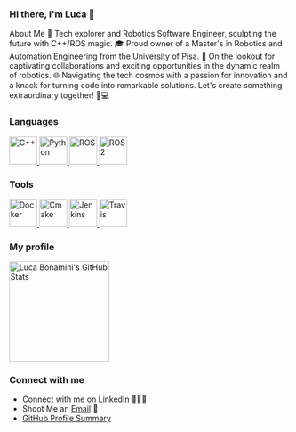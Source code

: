 ### Hi there, I'm Luca 👋

About Me
🚀   Tech explorer and Robotics Software Engineer, sculpting the future with C++/ROS magic.
🎓   Proud owner of a Master's in Robotics and Automation Engineering from the University of Pisa.
👥   On the lookout for captivating collaborations and exciting opportunities in the dynamic realm of robotics.
🌐   Navigating the tech cosmos with a passion for innovation and a knack for turning code into remarkable solutions. Let's create something extraordinary together! 🤖💻

### Languages

<a href="https://isocpp.org/">
  <img src="https://i.imgur.com/Ao2P8iG.png" alt="C++" width="50"/>
</a>
<a href="https://www.python.org/">
  <img src="https://github.com/jalbertsr/logo-badge-images/blob/master/img/rsz_python.png" alt="Python" height="50"/>
</a>
<a href="https://www.ros.org/">
  <img src="https://imgur.com/a/SgOuw3E" alt="ROS" width="50"/>
</a>
<a href="https://docs.ros.org/en/iron/index.html">
  <img src="https://imgur.com/SchTBWF" alt="ROS2" width="50"/>
</a>

### Tools

<a href="https://www.docker.com/">
  <img src="https://i.imgur.com/VyjCJuz.png" alt="Docker" height="50"/>
</a>
<a href="https://cmake.org/">
  <img src="https://upload.wikimedia.org/wikipedia/commons/thumb/1/13/Cmake.svg/800px-Cmake.svg.png" alt="Cmake" height="50"/>
</a>
<a href="https://jenkins.io/">
  <img src="https://cdn.iconscout.com/icon/free/png-256/jenkins-1-282385.png" alt="Jenkins" height="50"/>
</a>
<a href="https://travis-ci.org/">
  <img src="https://github.com/jalbertsr/logo-badge-images/blob/master/img/rsz_travis-ci.png?raw=true" alt="Travis" height="50"/>
</a>

### My profile

<a href="https://github.com/lucabonamini">
  <img height="180em" src="https://github-readme-stats.vercel.app/api?username=lucabonamini&show_icons=true&theme=chartreuse-dark" alt="Luca Bonamini's GitHub Stats" />
  <!--<img height="180em" src="https://github-readme-stats.vercel.app/api/top-langs/?username=lucabonamini&theme=buefy&layout=compact" /> -->
</a>

### Connect with me

 - Connect with me on [LinkedIn](https://www.linkedin.com/in/luca-bonamini/) 👨🏻‍💻
 - Shoot Me an [Email](lucabonamini28@gmail.com) 💌
 - [GitHub Profile Summary](https://profile-summary-for-github.com/user/lucabonamini)
